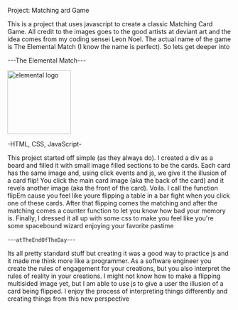 Project: Matching ard Game


This is a project that uses javascript to create a classic Matching Card Game.  All credit to the images goes to the good artists at deviant art and the idea comes from my coding sensei Leon Noel.  The actual name of the game is The Elemental Match (I know the name is perfect). So lets get deeper into 


---The Elemental Match---


<img width="143" alt="elemental logo" src="https://user-images.githubusercontent.com/77629775/113498525-ae6c1680-94db-11eb-9547-395e3122022e.png">

 -HTML, CSS, JavaScript-
 

This project started off simple (as they always do).  I created a div as a board and filled it with small image filled sections to be the cards. Each card has the same image and, using click events and js, we give it the illusion of a card flip! You click the main card image (aka the back of the card) and it revels another image (aka the front of the card). Voila. I call the function flipEm cause you feel like youre flipping a table in a bar fight when you click one of these cards.  After that flipping comes the matching and after the matching comes a counter function to let you know how bad your memory is. Finally, I dressed it all up with some css to make you feel like you're some spacebound wizard enjoying your favorite pastime


---`atTheEndOfTheDay`---


Its all pretty standard stuff but creating it was a good way to practice js and it made me think more like a programmer.  As a software engineer you create the rules of engagement for your creations, but you also interpret the rules of reality in your creations. I might not know how to make a flipping multisided image yet, but I am able to use js to give a user the illusion of a card being flipped.  I enjoy the process of interpreting things differently and creating things from this new perspective 

